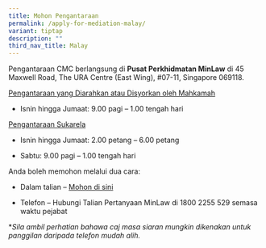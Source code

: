 ```yaml
---
title: Mohon Pengantaraan
permalink: /apply-for-mediation-malay/
variant: tiptap
description: ""
third_nav_title: Malay
---
```

<p>Pengantaraan CMC berlangsung di&nbsp;<strong>Pusat Perkhidmatan MinLaw</strong>&nbsp;di
45 Maxwell Road, The URA Centre (East Wing), #07-11, Singapore 069118.</p>
<p><u>Pengantaraan yang Diarahkan atau Disyorkan oleh Mahkamah</u>
</p>
<ul data-tight="true" class="tight">
<li>
<p>Isnin hingga Jumaat: 9.00 pagi – 1.00 tengah hari</p>
</li>
</ul>
<p><u>Pengantaraan Sukarela</u>
</p>
<ul data-tight="true" class="tight">
<li>
<p>Isnin hingga Jumaat: 2.00 petang – 6.00 petang</p>
</li>
<li>
<p>Sabtu: 9.00 pagi – 1.00 tengah hari</p>
</li>
</ul>
<p>Anda boleh memohon melalui dua cara:</p>
<ul data-tight="true" class="tight">
<li>
<p>Dalam talian – <a href="https://eservices.mlaw.gov.sg/cmc/mediatorsportal/direct-intake/" class="" rel="noopener" target="_blank">Mohon di sini</a>
</p>
</li>
<li>
<p>Telefon – Hubungi Talian Pertanyaan MinLaw di 1800 2255 529 semasa waktu
pejabat</p>
</li>
</ul>
<p>*<em>Sila ambil perhatian bahawa caj masa siaran mungkin dikenakan untuk panggilan daripada telefon mudah alih.</em>
</p>
<p></p>